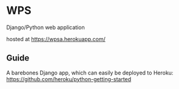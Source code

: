 # WPS

Django/Python web application

hosted at <https://wpsa.herokuapp.com/>

## Guide

A barebones Django app, which can easily be deployed to Heroku: <https://github.com/heroku/python-getting-started>
